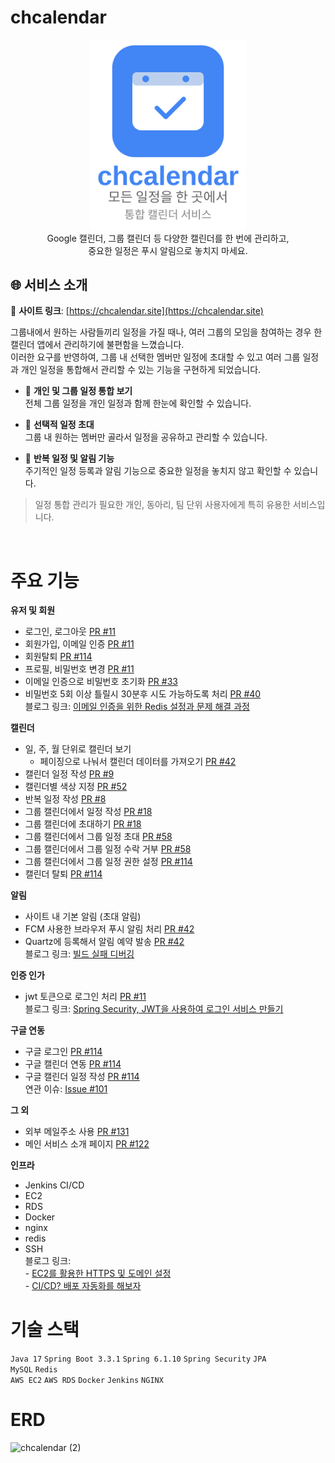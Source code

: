 # chcalendar
<div align="center">
  <img src="frontend/public/slogan.svg" alt="chcalendar slogan" width=250px>
</div>
<div align="center">
Google 캘린더, 그룹 캘린더 등 다양한 캘린더를 한 번에 관리하고, </br>
중요한 일정은 푸시 알림으로 놓치지 마세요. </br>
</div>

## 🌐 서비스 소개  
🔗 **사이트 링크**: [https://chcalendar.site](https://chcalendar.site)

그룹내에서 원하는 사람들끼리 일정을 가질 때나, 여러 그룹의 모임을 참여하는 경우 한 캘린더 앱에서 관리하기에 불편함을 느꼈습니다.   
이러한 요구를 반영하여, 그룹 내 선택한 멤버만 일정에 초대할 수 있고 여러 그룹 일정과 개인 일정을 통합해서 관리할 수 있는 기능을 구현하게 되었습니다.  

- 📅 **개인 및 그룹 일정 통합 보기**  
  전체 그룹 일정을 개인 일정과 함께 한눈에 확인할 수 있습니다.

- 👥 **선택적 일정 초대**  
  그룹 내 원하는 멤버만 골라서 일정을 공유하고 관리할 수 있습니다.

- 🔁 **반복 일정 및 알림 기능**  
  주기적인 일정 등록과 알림 기능으로 중요한 일정을 놓치지 않고 확인할 수 있습니다.

> 일정 통합 관리가 필요한 개인, 동아리, 팀 단위 사용자에게 특히 유용한 서비스입니다.
</br>

# 주요 기능
**유저 및 회원**
- 로그인, 로그아웃 [PR #11](https://github.com/chanheess/calendar/pull/11)
- 회원가입, 이메일 인증 [PR #11](https://github.com/chanheess/calendar/pull/11)
- 회원탈퇴 [PR #114](https://github.com/chanheess/calendar/pull/114)
- 프로필, 비밀번호 변경 [PR #11](https://github.com/chanheess/calendar/pull/11)
- 이메일 인증으로 비밀번호 초기화 [PR #33](https://github.com/chanheess/calendar/pull/33)
- 비밀번호 5회 이상 틀릴시 30분후 시도 가능하도록 처리 [PR #40](https://github.com/chanheess/calendar/pull/40)
</br>블로그 링크: [이메일 인증을 위한 Redis 설정과 문제 해결 과정](https://chanheess.tistory.com/271)

**캘린더**
- 일, 주, 월 단위로 캘린더 보기
    - 페이징으로 나눠서 캘린더 데이터를 가져오기 [PR #42](https://github.com/chanheess/calendar/pull/42/commits/1b451481a7df7af394fd1fd7bb2524173e0fc51e)
- 캘린더 일정 작성 [PR #9](https://github.com/chanheess/calendar/pull/9)
- 캘린더별 색상 지정 [PR #52](https://github.com/chanheess/calendar/pull/52)
- 반복 일정 작성 [PR #8](https://github.com/chanheess/calendar/pull/8)
- 그룹 캘린더에서 일정 작성 [PR #18](https://github.com/chanheess/calendar/pull/18)
- 그룹 캘린더에 초대하기 [PR #18](https://github.com/chanheess/calendar/pull/18)
- 그룹 캘린더에서 그룹 일정 초대 [PR #58](https://github.com/chanheess/calendar/pull/58)
- 그룹 캘린더에서 그룹 일정 수락 거부 [PR #58](https://github.com/chanheess/calendar/pull/58)
- 그룹 캘린더에서 그룹 일정 권한 설정 [PR #114](https://github.com/chanheess/calendar/pull/114)
- 캘린더 탈퇴 [PR #114](https://github.com/chanheess/calendar/pull/114)

**알림**
- 사이트 내 기본 알림 (초대 알림)
- FCM 사용한 브라우저 푸시 알림 처리 [PR #42](https://github.com/chanheess/calendar/pull/42)
- Quartz에 등록해서 알림 예약 발송 [PR #42](https://github.com/chanheess/calendar/pull/42)
</br>블로그 링크: [빌드 실패 디버깅](https://chanheess.tistory.com/278)

**인증 인가**
- jwt 토큰으로 로그인 처리 [PR #11](https://github.com/chanheess/calendar/pull/11)
</br>블로그 링크: [Spring Security, JWT을 사용하여 로그인 서비스 만들기](https://chanheess.tistory.com/258)

**구글 연동**
- 구글 로그인 [PR #114](https://github.com/chanheess/calendar/pull/114)
- 구글 캘린더 연동 [PR #114](https://github.com/chanheess/calendar/pull/114)
- 구글 캘린더 일정 작성 [PR #114](https://github.com/chanheess/calendar/pull/114)
</br>연관 이슈: [Issue #101](https://github.com/chanheess/calendar/issues/101)

**그 외**
- 외부 메일주소 사용 [PR #131](https://github.com/chanheess/calendar/pull/131)
- 메인 서비스 소개 페이지 [PR #122](https://github.com/chanheess/calendar/pull/122)

**인프라**
- Jenkins CI/CD
- EC2
- RDS
- Docker
- nginx
- redis
- SSH
</br>블로그 링크: </br>- [EC2를 활용한 HTTPS 및 도메인 설정](https://chanheess.tistory.com/274)
</br>- [CI/CD? 배포 자동화를 해보자](https://chanheess.tistory.com/275)

# 기술 스택 
`Java 17` `Spring Boot 3.3.1` `Spring 6.1.10` `Spring Security` `JPA`<br/>
`MySQL` `Redis`<br/>
`AWS EC2` `AWS RDS` `Docker` `Jenkins` `NGINX`

# ERD
 ![chcalendar (2)](https://github.com/user-attachments/assets/d459c942-62af-4e22-9092-195c58e96eb1)


